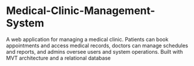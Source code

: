 # Medical-Clinic-Management-System
A web application for managing a medical clinic. Patients can book appointments and access medical records, doctors can manage schedules and reports, and admins oversee users and system operations. Built with MVT architecture and a relational database
